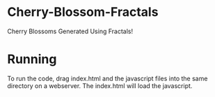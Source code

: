 # Cherry-Blossom-Fractals
Cherry Blossoms Generated Using Fractals!

# Running
To run the code, drag index.html and the javascript files into the same directory on a webserver.
The index.html will load the javascript.

[logo]: https://github.com/cchinchole/Cherry-Blossom-Fractals/blob/master/blossom.gif "Demonstration"
